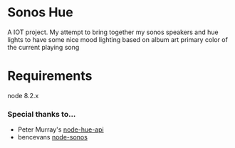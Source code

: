 # Sonos Hue

A IOT project. My attempt to bring together my sonos speakers and hue lights to have some nice mood lighting based on album art primary color of the current playing song

# Requirements

node 8.2.x

### Special thanks to...

- Peter Murray's [node-hue-api](https://github.com/peter-murray/node-hue-api)
- bencevans [node-sonos](https://github.com/bencevans/node-sonos)